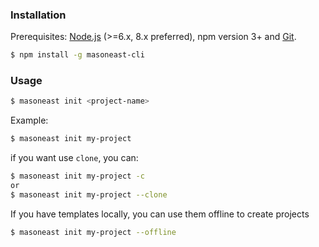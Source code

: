 ### Installation

Prerequisites: [Node.js](https://nodejs.org/en/) (>=6.x, 8.x preferred), npm version 3+ and [Git](https://git-scm.com/).

``` bash
$ npm install -g masoneast-cli
```

### Usage

``` bash
$ masoneast init <project-name>
```

Example:

``` bash
$ masoneast init my-project
```

if you want use `clone`, you can:

``` bash
$ masoneast init my-project -c
or
$ masoneast init my-project --clone
```

If you have templates locally, you can use them offline to create projects

``` bash
$ masoneast init my-project --offline
```
